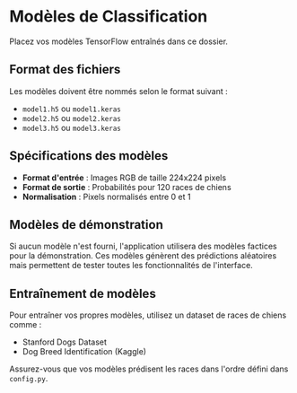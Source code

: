 # Modèles de Classification

Placez vos modèles TensorFlow entraînés dans ce dossier.

## Format des fichiers

Les modèles doivent être nommés selon le format suivant :
- `model1.h5` ou `model1.keras`
- `model2.h5` ou `model2.keras`  
- `model3.h5` ou `model3.keras`

## Spécifications des modèles

- **Format d'entrée** : Images RGB de taille 224x224 pixels
- **Format de sortie** : Probabilités pour 120 races de chiens
- **Normalisation** : Pixels normalisés entre 0 et 1

## Modèles de démonstration

Si aucun modèle n'est fourni, l'application utilisera des modèles factices pour la démonstration. Ces modèles génèrent des prédictions aléatoires mais permettent de tester toutes les fonctionnalités de l'interface.

## Entraînement de modèles

Pour entraîner vos propres modèles, utilisez un dataset de races de chiens comme :
- Stanford Dogs Dataset
- Dog Breed Identification (Kaggle)

Assurez-vous que vos modèles prédisent les races dans l'ordre défini dans `config.py`.
